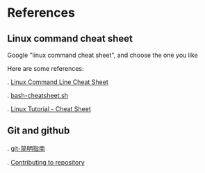 # References

## Linux command cheat sheet

Google "linux command cheat sheet", and choose the one you like

Here are some references:

. [Linux Command Line Cheat Sheet](https://www.cheatography.com/davechild/cheat-sheets/linux-command-line/)

. [bash-cheatsheet.sh](https://gist.github.com/LeCoupa/122b12050f5fb267e75f)

. [Linux Tutorial - Cheat Sheet](https://ryanstutorials.net/linuxtutorial/cheatsheet.php)

## Git and github

. [git-简明指南](http://rogerdudler.github.io/git-guide/index.zh.html)

. [Contributing to repository](http://docklet.unias.org/contrib/)
